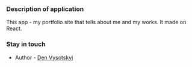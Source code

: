 ### Description of application

This app - my portfolio site that tells about me and my works. It made on React.

### Stay in touch

- Author - [Den Vysotskyi](https://denvysotskyi.space)